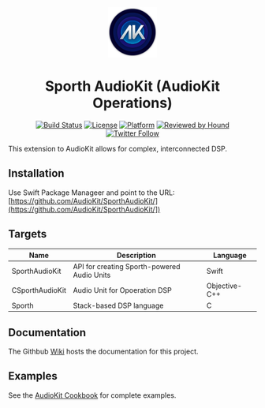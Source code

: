 <div align=center>
<img src="https://github.com/AudioKit/Cookbook/raw/main/Cookbook/Cookbook/Assets.xcassets/audiokit-icon.imageset/audiokit-icon.png" width="20%"/>

# Sporth AudioKit (AudioKit Operations)

[![Build Status](https://github.com/AudioKit/SporthAudioKit/workflows/CI/badge.svg)](https://github.com/AudioKit/SporthAudioKit/actions?query=workflow%3ACI)
[![License](https://img.shields.io/github/license/AudioKit/SporthAudioKit)](https://github.com/AudioKit/SporthAudioKit/blob/main/LICENSE)
[![Platform](https://img.shields.io/cocoapods/p/AudioKit)](https://github.com/AudioKit/AudioKit/wiki)
[![Reviewed by Hound](https://img.shields.io/badge/Reviewed_by-Hound-8E64B0.svg)](https://houndci.com)
[![Twitter Follow](https://img.shields.io/twitter/follow/AudioKitPro.svg?style=social)](https://twitter.com/AudioKitPro)

</div>

This extension to AudioKit allows for complex, interconnected DSP. 

## Installation

Use Swift Package Manageer and point to the URL: [https://github.com/AudioKit/SporthAudioKit/](https://github.com/AudioKit/SporthAudioKit/])

## Targets

| Name            | Description                                 | Language      |
|-----------------|---------------------------------------------|---------------|
| SporthAudioKit  | API for creating Sporth-powered Audio Units | Swift         |
| CSporthAudioKit | Audio Unit for Opoeration DSP               | Objective-C++ |
| Sporth          | Stack-based DSP language                    | C             |

## Documentation

The Githbub [Wiki](https://github.com/AudioKit/SporthAudioKit/wiki) hosts the documentation for this project.

## Examples

See the [AudioKit Cookbook](https://github.com/AudioKit/Cookbook/) for complete examples.
